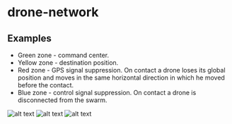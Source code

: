 # drone-network

## Examples

* Green zone - command center.
* Yellow zone - destination position.
* Red zone - GPS signal suppression.
  On contact a drone loses its global position and moves in the same horizontal direction in which he moved before the contact.
* Blue zone - control signal suppression.
  On contact a drone is disconnected from the swarm.

![alt text](https://github.com/KryvavyiPotii/drone-network/blob/main/examples/simulation_gps_control.gif)
![alt text](https://github.com/KryvavyiPotii/drone-network/blob/main/examples/simulation_gps_only.gif)
![alt text](https://github.com/KryvavyiPotii/drone-network/blob/main/examples/simulation_command_delay.gif)

